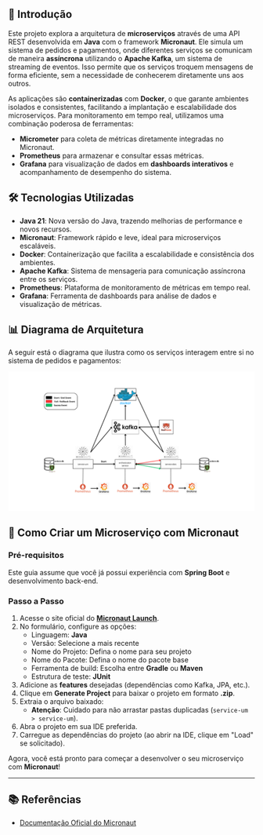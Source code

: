 ## 📖 Introdução

Este projeto explora a arquitetura de **microserviços** através de uma API REST desenvolvida em **Java** com o framework **Micronaut**. Ele simula um sistema de pedidos e pagamentos, onde diferentes serviços se comunicam de maneira **assíncrona** utilizando o **Apache Kafka**, um sistema de streaming de eventos. Isso permite que os serviços troquem mensagens de forma eficiente, sem a necessidade de conhecerem diretamente uns aos outros.

As aplicações são **containerizadas** com **Docker**, o que garante ambientes isolados e consistentes, facilitando a implantação e escalabilidade dos microserviços. Para monitoramento em tempo real, utilizamos uma combinação poderosa de ferramentas:

- **Micrometer** para coleta de métricas diretamente integradas no Micronaut.
- **Prometheus** para armazenar e consultar essas métricas.
- **Grafana** para visualização de dados em **dashboards interativos** e acompanhamento de desempenho do sistema.

## 🛠️ Tecnologias Utilizadas

- **Java 21**: Nova versão do Java, trazendo melhorias de performance e novos recursos.
- **Micronaut**: Framework rápido e leve, ideal para microserviços escaláveis.
- **Docker**: Containerização que facilita a escalabilidade e consistência dos ambientes.
- **Apache Kafka**: Sistema de mensageria para comunicação assíncrona entre os serviços.
- **Prometheus**: Plataforma de monitoramento de métricas em tempo real.
- **Grafana**: Ferramenta de dashboards para análise de dados e visualização de métricas.

## 📊 Diagrama de Arquitetura

A seguir está o diagrama que ilustra como os serviços interagem entre si no sistema de pedidos e pagamentos:

![Diagrama de Arquitetura](./image/service-um.png)

## 🚀 Como Criar um Microserviço com Micronaut

### Pré-requisitos

Este guia assume que você já possui experiência com **Spring Boot** e desenvolvimento back-end.

### Passo a Passo

1. Acesse o site oficial do **[Micronaut Launch](https://micronaut.io/launch)**.
2. No formulário, configure as opções:
    - Linguagem: **Java**
    - Versão: Selecione a mais recente
    - Nome do Projeto: Defina o nome para seu projeto
    - Nome do Pacote: Defina o nome do pacote base
    - Ferramenta de build: Escolha entre **Gradle** ou **Maven**
    - Estrutura de teste: **JUnit**
3. Adicione as **features** desejadas (dependências como Kafka, JPA, etc.).
4. Clique em **Generate Project** para baixar o projeto em formato **.zip**.
5. Extraia o arquivo baixado:
    - **Atenção**: Cuidado para não arrastar pastas duplicadas (`service-um > service-um`).
6. Abra o projeto em sua IDE preferida.
7. Carregue as dependências do projeto (ao abrir na IDE, clique em "Load" se solicitado).

Agora, você está pronto para começar a desenvolver o seu microserviço com **Micronaut**!

---

## 📚 Referências

- [Documentação Oficial do Micronaut](https://docs.micronaut.io/latest/guide/index.html)
